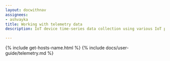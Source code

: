 ```yaml
---
layout: docwithnav
assignees:
- ashvayka
title: Working with telemetry data
description: IoT device time-series data collection using various IoT protocols and ThingsBoard telemetry feature

---
```


{% include get-hosts-name.html %}
{% include docs/user-guide/telemetry.md %}
